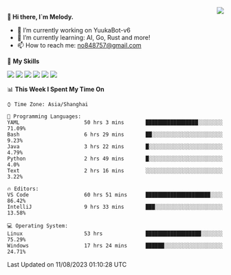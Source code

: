 <a href="#">
  <img align="right" src="https://github-readme-stats.vercel.app/api?username=melodyyuuka&count_private=true&show_icons=true" />
</a>

**👋 Hi there, I`m Melody.**

- 🔭 I’m currently working on YuukaBot-v6
- 🌱 I’m currently learning: AI, Go, Rust and more!
- 📫 How to reach me: no848757@gmail.com

🌟 **My Skills** 

![](https://img.shields.io/badge/-Python-3e74a2?style=flat-square&logo=Python&logoColor=fff)
![](https://img.shields.io/badge/-Java-007396?style=flat-square&logo=OpenJDK&logoColor=fff)
![](https://img.shields.io/badge/-Node.js-339933?style=flat-square&logo=Node.js&logoColor=fff)
![](https://img.shields.io/badge/-Git-f05032?style=flat-square&logo=git&logoColor=fff)
![](https://img.shields.io/badge/-PostgreSQL-4169e1?style=flat-square&logo=PostgreSQL&logoColor=fff)
![](https://img.shields.io/badge/-VSCode-007acc?style=flat-square&logo=Visual-Studio-Code&logoColor=fff)


<!--START_SECTION:waka-->
📊 **This Week I Spent My Time On** 

```text
⌚︎ Time Zone: Asia/Shanghai

💬 Programming Languages: 
YAML                     50 hrs 3 mins       █████████████████░░░░░░░░   71.09% 
Bash                     6 hrs 29 mins       ██░░░░░░░░░░░░░░░░░░░░░░░   9.23% 
Java                     3 hrs 22 mins       █░░░░░░░░░░░░░░░░░░░░░░░░   4.79% 
Python                   2 hrs 49 mins       █░░░░░░░░░░░░░░░░░░░░░░░░   4.0% 
Text                     2 hrs 16 mins       ░░░░░░░░░░░░░░░░░░░░░░░░░   3.22%

🔥 Editors: 
VS Code                  60 hrs 51 mins      █████████████████████░░░░   86.42% 
IntelliJ                 9 hrs 33 mins       ███░░░░░░░░░░░░░░░░░░░░░░   13.58%

💻 Operating System: 
Linux                    53 hrs              ██████████████████░░░░░░░   75.29% 
Windows                  17 hrs 24 mins      ██████░░░░░░░░░░░░░░░░░░░   24.71%

```


 Last Updated on 11/08/2023 01:10:28 UTC
<!--END_SECTION:waka-->
